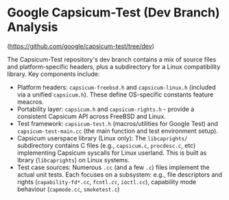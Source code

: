 # Google Capsicum-Test (Dev Branch) Analysis
(https://github.com/google/capsicum-test/tree/dev)

The Capsicum-Test repository's dev branch contains a mix of source files and platform-specific headers, plus a subdirectory for a Linux compatibility library. Key components include:
- Platform headers: `capsicum-freebsd.h` and `capsicum-linux.h` (included via a unified `capsicum.h`). These define OS-specific constants feature meacros.
- Portability layer: `capsicum.h` and `capsicum-rights.h` - provide a consistent Capsicum API across FreeBSD and Linux.
- Test framework: `capsicum-test.h` (macros/utilities for Google Test) and `capsicum-test-main.cc` (the main function and test environment setup).
- Capsicum userspace library (Linux only): The `libcaprights/` subdirectory contains C files (e.g., `capsicum.c`, `procdesc.c`, etc) implementing Capsicum syscalls for Linux userland. This is built as lbrary (`libcaprights`) on Linux systems.
- Test case sources: Numerous `.cc` (and a few `.c`) files implement the actual unit tests. Each focuses on a subsystem: e.g., file descriptors and rights (`capability-fd*.cc`, `fcntl.cc`, `ioctl.cc`), capability mode behaviour (`capmode.cc`, `smoketest.c`)


